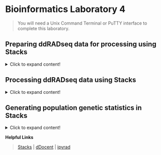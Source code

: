 # Bioinformatics Laboratory 4
>You will need a Unix Command Terminal or PuTTY interface to complete this laboratory. 

## Preparing ddRADseq data for processing using Stacks

<details>
  <summary>Click to expand content!</summary>
  
>Data will come back from the Illumina sequenceer as demultiplexed by the PCR index. We will need to sort each PCR index into datasets for each of the individuals contained within it. We can do that using a helpful script called ```process_radtags```

1. First, let's make a new directory inside ```NGS_course``` called ```Unit_4```

```
cd NGS_course
```
```
mkdir Unit_4
```  
```
cd Unit_4
```    
  
2. Let's download and install Stacks 2.59:

```
wget https://catchenlab.life.illinois.edu/stacks/source/stacks-2.59.tar.gz
```
```
tar xfvz stacks-2.59.tar.gz
```  
```
cd stacks-2.59
``` 
```
./configure
```
```
make
```  
>The installation may take ~2-5 minutes
  
3. Now let's download some empirical data to analyze. Navigate to the SRA toolkit folder from [Unit 1](https://github.com/nhm-herpetology/museum-NGS-training/tree/main/Unit_01/Bioinformatics_Lab). 
  
  
>More information is available in the Stacks [manual](https://catchenlab.life.illinois.edu/stacks/manual/), including some tutorials. 
  </details>

## Processing ddRADseq data using Stacks

<details>
  <summary>Click to expand content!</summary>
  
>We will explore Stacks using some data from North American coralsnakes generated for Streicher et al. [2016](https://onlinelibrary.wiley.com/doi/10.1111/evo.12967). We will download data from 3 individuals for *Micrurus tener* and 3 individuals of *Micrurus fulvius*. 
  
1. Navigate to the SRA toolkit folder from [Unit 1](https://github.com/nhm-herpetology/museum-NGS-training/tree/main/Unit_01/Bioinformatics_Lab). 

```
./fasterq-dump SRR1947266
```  
>These are ddRADseq data from *M. fulvius* M86 from Tampa, Florida, USA.   

```
./fasterq-dump SRR1947265
```  
>These are ddRADseq data from *M. fulvius* M87 from Walton, Florida, USA.   

```
./fasterq-dump SRR1947267 
```  
>These are ddRADseq data from *M. fulvius* M692 from New Hanover, North Carolina, USA.    

```
./fasterq-dump SRR1947271	 
```  
>These are ddRADseq data from *M. tener* M206 from Tamaulipas, Mexico.    

```
./fasterq-dump SRR1947351	 
```  
>These are ddRADseq data from *M. tener* M230 from Anderson, Texas, USA.   

```
./fasterq-dump SRR1947349		 
```  
>These are ddRADseq data from *M. tener* M279 from Brazos, Texas, USA.     
  
  </details>

## Generating population genetic statistics in Stacks

<details>
  <summary>Click to expand content!</summary>
  
>We can generate summary statistics and population genetic statistics using the ```populations``` program from stacks and configuration files. Let's use the data we downloaded for the last module. 

1. First, let's summarise by species using the following configuration file (referred to as the 'population map' in Stacks manual):

```
M86       fulvius
M87       fulvius
M692      fulvius
M206      tener
M230      tener 
M279      tener
``` 

2. Let's make the configuration file:   
  
```
cat > config_species.txt
```  
Now paste the configuration text (from Step 1) into your terminal and then press CTRL + SHIFT + D.
  
  
3. Now let's treat each individual as a single entity. The configuration file (referred to as the 'population map' in Stacks manual) should be: 
  
```
M86       1
M87       2
M692      3
M206      4
M230      5 
M279      6
```  
  
4. Let's make the configuration file:   
  
```
cat > config_individuals.txt
```  
Now paste the configuration text (from Step 3) into your terminal and then press CTRL + SHIFT + D.  
  
5. Run the ```populations``` program using the first configuration file: 

```
populations -P ./stacks/ --popmap ./samples/config_species.txt --smooth -p 10 -r 0.75 -f p_value -t 8 --structure --genepop --write-single-snp   
```
  
6. Run the ```populations``` program using the second configuration file:   

```
populations -P ./stacks/ --popmap ./samples/config_individuals.txt --smooth -p 10 -r 0.75 -f p_value -t 8 --structure --genepop --write-single-snp   
```  
  
  
  </details>

**Helpful Links**
>[Stacks](https://catchenlab.life.illinois.edu/stacks/) | [dDocent](https://www.ddocent.com/) | [ipyrad](https://ipyrad.readthedocs.io/en/master/)
